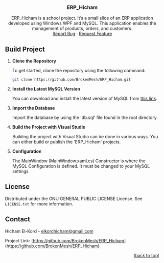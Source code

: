 <a name="readme-top"></a>

<div align="center">
<h3 align="center">ERP_Hicham</h3>

  <p align="center">
    ERP_Hicham is a school project. It’s a small slice of an ERP application developed using Windows WPF and MySQL. This application enables the management of products, orders, and customers.
    <br />
    <a href="https://github.com/BrokenMesh/ERP_Hicham/issues">Report Bug</a>
    ·
    <a href="https://github.com/BrokenMesh/ERP_Hicham/issues">Request Feature</a>
  </p>
</div>


<!-- BUILD -->
## Build Project

1. **Clone the Repository**
   
   To get started, clone the repository using the following command:
   ```sh
   git clone https://github.com/BrokenMesh/ERP_Hicham.git
   ```
   
2. **Install the Latest MySQL Version**
   
   You can download and install the latest version of MySQL from [this link](https://dev.mysql.com/downloads/installer).
  
3. **Import the Database**

   Import the database by using the 'db.sql' file found in the root directory.
   
4. **Build the Project with Visual Studio**

   Building the project with Visual Studio can be done in various ways. You can either build or publish the 'ERP_Hicham' projects.

5. **Configuration**

   The MainWindow (MainWindow.xaml.cs) Constructor is where the MySQL Configuration is defined. It must be changed to your MySQL settings  

<!-- LICENSE -->
## License

Distributed under the GNU GENERAL PUBLIC LICENSE License. See `LICENSE.txt` for more information.

<!-- CONTACT -->
## Contact

Hicham El-Kord - elkordhicham@gmail.com

Project Link: [https://github.com/BrokenMesh/ERP_Hicham](https://github.com/BrokenMesh/ERP_Hicham)


<p align="right">(<a href="#readme-top">back to top</a>)</p>
